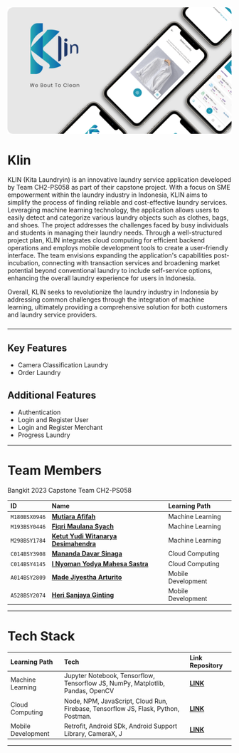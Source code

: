 <img src="https://github.com/bangkit-klin/.github/blob/main/assets/mockup_app.png">

# Klin
KLIN (Kita Laundryin) is an innovative laundry service application developed by Team CH2-PS058 as part of their capstone project. With a focus on SME empowerment within the laundry industry in Indonesia, KLIN aims to simplify the process of finding reliable and cost-effective laundry services. Leveraging machine learning technology, the application allows users to easily detect and categorize various laundry objects such as clothes, bags, and shoes. The project addresses the challenges faced by busy individuals and students in managing their laundry needs. Through a well-structured project plan, KLIN integrates cloud computing for efficient backend operations and employs mobile development tools to create a user-friendly interface. The team envisions expanding the application's capabilities post-incubation, connecting with transaction services and broadening market potential beyond conventional laundry to include self-service options, enhancing the overall laundry experience for users in Indonesia.

Overall, KLIN seeks to revolutionize the laundry industry in Indonesia by addressing common challenges through the integration of machine learning, ultimately providing a comprehensive solution for both customers and laundry service providers.
###

---
## Key Features
- Camera Classification Laundry
- Order Laundry


## Additional Features
- Authentication
- Login and Register User
- Login and Register Merchant
- Progress Laundry

---

# Team Members
Bangkit 2023 Capstone Team CH2-PS058

| ID              | Name                                                                    | Learning Path       |
|:----------------|:------------------------------------------------------------------------|:--------------------|
| `M180BSX0946`   | **[Mutiara Afifah](https://github.com/Mautiarap)**                      | Machine Learning    |
| `M193BSY0446`   | **[Fiqri Maulana Syach](https://github.com/dibfira)**                   | Machine Learning    |
| `M298BSY1784`   | **[Ketut Yudi Witanarya Desimahendra](https://github.com/yudiwtnrya)**  | Machine Learning    |
| `C014BSY3908`   | **[Mananda Davar Sinaga](https://github.com/Mndavr)**                   | Cloud Computing     |
| `C014BSY4145`   | **[I Nyoman Yodya Mahesa Sastra](https://github.com/yodyamahesa)**      | Cloud Computing     |
| `A014BSY2809`   | **[Made Jiyestha Arturito](https://github.com/mdarturito)**             | Mobile Development  |
| `A528BSY2074`   | **[Heri Sanjaya Ginting](https://github.com/gintingherisanjaya)**       | Mobile Development  |


---
# Tech Stack

| Learning Path      | Tech                                                                                                             | Link Repository                                                       |
|:-------------------|:-----------------------------------------------------------------------------------------------------------------|:----------------------------------------------------------------------|
| Machine Learning   |   Jupyter Notebook, Tensorflow, Tensorflow JS, NumPy, Matplotlib, Pandas, OpenCV                 | **[LINK](https://github.com/bangkit-klin/private-cc)**                |
| Cloud Computing    | Node, NPM, JavaScript, Cloud Run, Firebase, Tensorflow JS, Flask, Python, Postman.                   | **[LINK](https://github.com/bangkit-klin/private-cc)**                |
| Mobile Development | Retrofit, Android SDk, Android Support Library, CameraX,  J                 | **[LINK](https://github.com/bangkit-klin/private-cc)**                |

---
